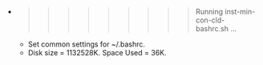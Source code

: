 * >>>>>>>>> Running inst-min-con-cld-bashrc.sh ...
  * Set common settings for ~/.bashrc.
  * Disk size = 1132528K. Space Used = 36K.
